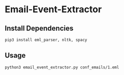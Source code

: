 # Email-Event-Extractor

## Install Dependencies
```
pip3 install eml_parser, nltk, spacy
```

## Usage

```
python3 email_event_extractor.py conf_emails/1.eml
```